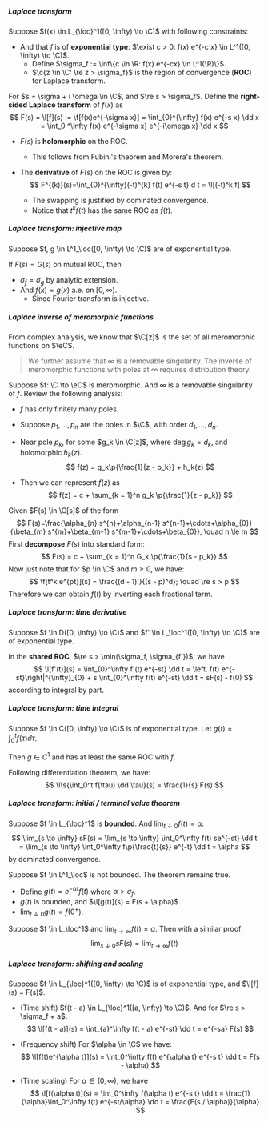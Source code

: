 ##### Laplace transform

Suppose $f(x) \in L_{\loc}^1([0, \infty) \to \C)$ with following constraints:

- And that $f$ is of **exponential type**: $\exist c > 0: f(x) e^{-c x} \in L^1([0, \infty) \to \C)$.
  - Define $\sigma_f := \inf\{c \in \R: f(x) e^{-cx} \in L^1(\R)\}$.
  - $\c{z \in \C: \re z > \sigma_f}$ is the region of convergence (**ROC**) for Laplace transform.

For $s = \sigma + i \omega \in \C$, and $\re s > \sigma_f$. Define the **right-sided Laplace transform** of $f(x)$ as
$$
F(s) = \l[f](s) := \f[f(x)e^{-\sigma x}] = \int_{0}^{\infty} f(x) e^{-s x} \dd x = \int_0 ^\infty f(x) e^{-\sigma x} e^{-i\omega x} \dd x
$$

- $F(s)$ is **holomorphic** on the ROC.

  - This follows from Fubini's theorem and Morera's theorem.

- The **derivative** of $F(s)$ on the ROC is given by:
  $$
  F^{(k)}(s)=\int_{0}^{\infty}(-t)^{k} f(t) e^{-s t} d t = \l[(-t)^k f]
  $$
  
  - The swapping is justified by dominated convergence.
  - Notice that $t^k f(t)$ has the same ROC as $f(t)$.
  

##### Laplace transform: injective map

Suppose $f, g \in L^1_\loc([0, \infty) \to \C)$ are of exponential type.

If $F(s) = G(s)$ on mutual ROC, then

- $\sigma_f = \sigma_g$ by analytic extension.
- And $f(x) = g(x)$ a.e. on $[0, \infty)$.
  - Since Fourier transform is injective.

##### Laplace inverse of meromorphic functions

From complex analysis, we know that $\C[z]$ is the set of all meromorphic functions on $\eC$.

> We further assume that $\infty$ is a removable singularity.
> The inverse of meromorphic functions with poles at $\infty$ requires distribution theory.

Suppose $f: \C \to \eC$ is meromorphic. And $\infty$ is a removable singularity of $f$. Review the following analysis:

- $f$ has only finitely many poles.

- Suppose $p_1, \ldots, p_n$ are the poles in $\C$, with order $d_1, \ldots, d_n$.

- Near pole $p_k$, for some $g_k \in \C[z]$, where $\deg g_k = d_k$, and holomorphic $h_k(z)$.
  $$
  f(z) = g_k\p{\frac{1}{z - p_k}} + h_k(z)
  $$

- Then we can represent $f(z)$ as
  $$
  f(z) = c + \sum_{k = 1}^n g_k \p{\frac{1}{z - p_k}}
  $$

Given $F(s) \in \C[s]$ of the form
$$
F(s)=\frac{\alpha_{n} s^{n}+\alpha_{n-1} s^{n-1}+\cdots+\alpha_{0}}{\beta_{m} s^{m}+\beta_{m-1} s^{m-1}+\cdots+\beta_{0}}, \quad n \le m
$$
First **decompose** $F(s)$ into standard form:
$$
F(s) = c + \sum_{k = 1}^n G_k \p{\frac{1}{s - p_k}}
$$
Now just note that for $p \in \C$ and $m \ge 0$, we have:
$$
\f[t^k e^{pt}](s) = \frac{(d - 1)!}{(s - p)^d}; \quad \re s > p
$$
Therefore we can obtain $f(t)$ by inverting each fractional term.

##### Laplace transform: time derivative

Suppose $f \in D([0, \infty) \to \C)$ and $f' \in L_\loc^1([0, \infty) \to \C)$ are of exponential type.

In the **shared ROC**, $\re s > \min(\sigma_f, \sigma_{f'})$, we have
$$
\l[f'(t)](s) = \int_{0}^\infty f'(t) e^{-st} \dd t = \left. f(t) e^{-st}\right|^{\infty}_{0} + s \int_{0}^\infty f(t) e^{-st} \dd t = sF(s) - f(0)
$$
according to integral by part.

##### Laplace transform: time integral

Suppose $f \in C([0, \infty) \to \C)$ is of exponential type. Let $g(t) = \int_0^t f(\tau) \dd \tau$.

Then $g \in C^1$ and has at least the same ROC with $f$.

Following differentiation theorem, we have:
$$
\l\s{\int_0^t f(\tau) \dd \tau}(s) = \frac{1}{s} F(s)
$$
##### Laplace transform: initial / terminal value theorem

Suppose $f \in L_{\loc}^1$ is **bounded**. And $\lim_{t \downarrow 0} f(t) = \alpha$.
$$
\lim_{s \to \infty} sF(s) = \lim_{s \to \infty} \int_0^\infty f(t) se^{-st} \dd t = \lim_{s \to \infty} \int_0^\infty f\p{\frac{t}{s}} e^{-t} \dd t = \alpha
$$
by dominated convergence.

Suppose $f \in L^1_\loc$ is not bounded. The theorem remains true.

- Define $g(t) = e^{-\alpha t}f(t)$ where $\alpha > \sigma_{f}$.
- $g(t)$ is bounded, and $\l[g(t)](s) = F(s + \alpha)$.
- $\lim_{t\downarrow 0} g(t) = f(0^+)$.

Suppose $f \in L_\loc^1$ and $\lim_{t\to \infty}f(t) = \alpha$. Then with a similar proof:
$$
\lim_{s \downarrow 0} sF(s) = \lim_{t \to \infty} f(t)
$$
##### Laplace transform: shifting and scaling

Suppose $f \in L_{\loc}^1([0, \infty) \to \C)$ is of exponential type, and $\l[f](s) = F(s)$.

- (Time shift) $f(t - a) \in L_{\loc}^1([a, \infty) \to \C)$. And for $\re s > \sigma_f + a$.
  $$
  \l[f(t - a)](s) = \int_{a}^\infty f(t - a) e^{-st} \dd t = e^{-sa} F(s)
  $$

- (Frequency shift) For $\alpha \in \C$ we have:
  $$
  \l[f(t)e^{\alpha t}](s) = \int_0^\infty f(t) e^{\alpha t} e^{-s t} \dd t =  F(s - \alpha)
  $$

- (Time scaling) For $\alpha \in (0, \infty)$, we have
  $$
  \l[f(\alpha t)](s) = \int_0^\infty f(\alpha t) e^{-s t} \dd t = \frac{1}{\alpha}\int_0^\infty f(t) e^{-st/\alpha} \dd t = \frac{F(s / \alpha)}{\alpha}
  $$

